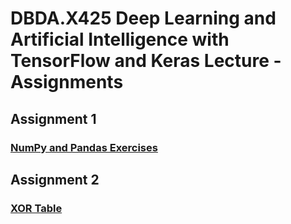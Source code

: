 # DBDA.X425 Deep Learning and Artificial Intelligence with TensorFlow and Keras Lecture - Assignments
## Assignment 1
  ### [NumPy  and Pandas Exercises](https://github.com/atalaydenknalbant/DBDA.X425_assignments/blob/main/assignment1.ipynb)
## Assignment 2
  ### [XOR Table](https://github.com/atalaydenknalbant/DBDA.X425_assignments/blob/main/assignment2.ipynb)
